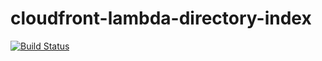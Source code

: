 # cloudfront-lambda-directory-index

[![Build Status](https://drone.techservices.illinois.edu/api/badges/techservicesillinois/terraform-aws-cloudfront-lambda-directory-index/status.svg)](https://drone.techservices.illinois.edu/techservicesillinois/terraform-aws-cloudfront-lambda-directory-index)
